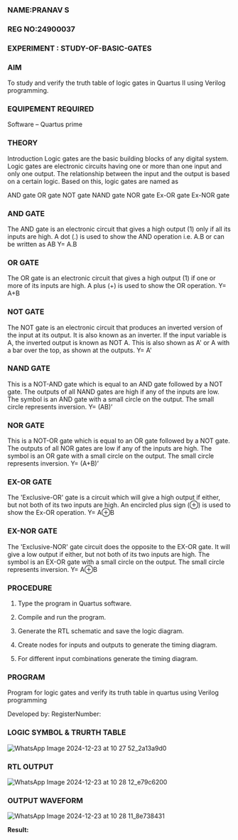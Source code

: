 ### NAME:PRANAV S
### REG NO:24900037
### EXPERIMENT : STUDY-OF-BASIC-GATES


### AIM

To study and verify the truth table of logic gates in Quartus II using Verilog programming.

### EQUIPEMENT REQUIRED
Software – Quartus prime 

### THEORY

Introduction Logic gates are the basic building blocks of any digital system. Logic gates are electronic circuits having one or more than one input and only one output. The relationship between the input and the output is based on a certain logic. Based on this, logic gates are named as

AND gate OR gate NOT gate NAND gate NOR gate Ex-OR gate Ex-NOR gate

### AND GATE

The AND gate is an electronic circuit that gives a high output (1) only if all its inputs are high. A dot (.) is used to show the AND operation i.e. A.B or can be written as AB
Y= A.B

### OR GATE

The OR gate is an electronic circuit that gives a high output (1) if one or more of its inputs are high. A plus (+) is used to show the OR operation.
Y= A+B

### NOT GATE

The NOT gate is an electronic circuit that produces an inverted version of the input at its output. It is also known as an inverter. If the input variable is A, the inverted output is known as NOT A. This is also shown as A' or A with a bar over the top, as shown at the outputs.
Y= A'

### NAND GATE

This is a NOT-AND gate which is equal to an AND gate followed by a NOT gate. The outputs of all NAND gates are high if any of the inputs are low. The symbol is an AND gate with a small circle on the output. The small circle represents inversion.
Y= (AB)’
### NOR GATE

This is a NOT-OR gate which is equal to an OR gate followed by a NOT gate. The outputs of all NOR gates are low if any of the inputs are high. The symbol is an OR gate with a small circle on the output. The small circle represents inversion.
Y= (A+B)’

### EX-OR GATE

The 'Exclusive-OR' gate is a circuit which will give a high output if either, but not both of its two inputs are high. An encircled plus sign (⊕) is used to show the Ex-OR operation.
Y= A⊕B

### EX-NOR GATE

The 'Exclusive-NOR' gate circuit does the opposite to the EX-OR gate. It will give a low output if either, but not both of its two inputs are high. The symbol is an EX-OR gate with a small circle on the output. The small circle represents inversion.
Y= A⊕B

### PROCEDURE

1.	Type the program in Quartus software.

2.	Compile and run the program.

3.	Generate the RTL schematic and save the logic diagram.

4.	Create nodes for inputs and outputs to generate the timing diagram.

5.	For different input combinations generate the timing diagram.


### PROGRAM

Program for logic gates and verify its truth table in quartus using Verilog programming

 Developed by: RegisterNumber: 
 
### LOGIC SYMBOL & TRURTH TABLE
![WhatsApp Image 2024-12-23 at 10 27 52_2a13a9d0](https://github.com/user-attachments/assets/18faeb59-8d04-4446-9dcc-2acfa7c9cb15)


### RTL OUTPUT
![WhatsApp Image 2024-12-23 at 10 28 12_e79c6200](https://github.com/user-attachments/assets/38752b14-b90f-4e20-ab89-90490058b274)


### OUTPUT WAVEFORM
![WhatsApp Image 2024-12-23 at 10 28 11_8e738431](https://github.com/user-attachments/assets/d29f9807-b359-44ec-9837-bd8058cdbe1c)




**Result:**


